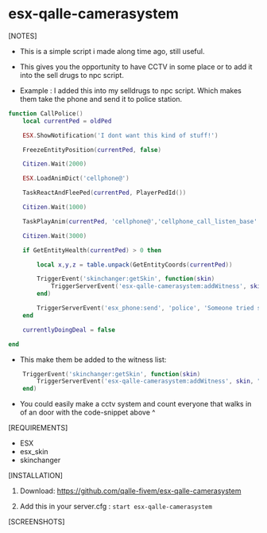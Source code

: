 # esx-qalle-camerasystem

[NOTES]

* This is a simple script i made along time ago, still useful.

* This gives you the opportunity to have CCTV in some place or to add it into the sell drugs to npc script.

* Example : I added this into my selldrugs to npc script. Which makes them take the phone and send it to police station.

```lua
function CallPolice()
    local currentPed = oldPed

    ESX.ShowNotification('I dont want this kind of stuff!')

    FreezeEntityPosition(currentPed, false)

    Citizen.Wait(2000)

    ESX.LoadAnimDict('cellphone@')

    TaskReactAndFleePed(currentPed, PlayerPedId())

    Citizen.Wait(1000)

    TaskPlayAnim(currentPed, 'cellphone@','cellphone_call_listen_base' ,3.0, -1, -1, 50, 0, false, false, false)

    Citizen.Wait(3000)

    if GetEntityHealth(currentPed) > 0 then

        local x,y,z = table.unpack(GetEntityCoords(currentPed))

        TriggerEvent('skinchanger:getSkin', function(skin)
            TriggerServerEvent('esx-qalle-camerasystem:addWitness', skin, "Drugvictim")
        end)

        TriggerServerEvent('esx_phone:send', 'police', 'Someone tried selling me drugs, I did get a photograph of him, sent it to you!', { x = x, y = y, z = z })
    end 

    currentlyDoingDeal = false

end
```

* This make them be added to the witness list:

```lua
    TriggerEvent('skinchanger:getSkin', function(skin)
        TriggerServerEvent('esx-qalle-camerasystem:addWitness', skin, "Label")
    end)
```

* You could easily make a cctv system and count everyone that walks in of an door with the code-snippet above ^

[REQUIREMENTS]
  
* ESX
* esx_skin
* skinchanger

[INSTALLATION]

1) Download: https://github.com/qalle-fivem/esx-qalle-camerasystem

2) Add this in your server.cfg :
``start esx-qalle-camerasystem``

[SCREENSHOTS]

